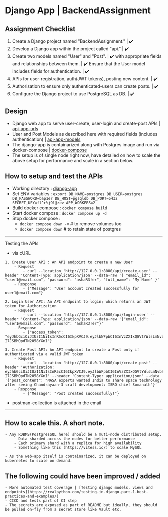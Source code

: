 # Django App | BackendAssignment


    
## Assignment Checklist 
1. Create a Django project named "BackendAssignment."                 | :heavy_check_mark: 
2. Develop a Django app within the project called "api."              | :heavy_check_mark: 
3. Create two models named "User" and "Post".                         | :heavy_check_mark: 
   with appropriate fields and relationships between them.            | :heavy_check_mark: 
   Ensure that the User model includes fields for authentication.     | :heavy_check_mark: 
4. APIs for user-registration, auth(JWT tokens), posting new content. | :heavy_check_mark: 
5. Authorisation to ensure only authenticated-users can create posts. | :heavy_check_mark: 
6. Configure the Django project to use PostgreSQL as DB.              | :heavy_check_mark: 


## Design
* Django web app to serve user-create, user-login and create-post APIs                   | [api-app-urls](BackendAssignment/api/urls.py)
* User and Post Models as described here with required fields (includes authentication)  | [api-app-models](BackendAssignment/api/models.py)
* The django-app is containarized along with Postgres image and run via docker-compose   | [docker-compose](docker-compose.yml)
* The setup is of single node right now, have detailed on how to scale the above setup for performance and scale in a section below.


## How to setup and test the APIs
* Working directory    : [django-app](.)
* Set ENV variables    : `export DB_NAME=postgres DB_USER=postgres DB_PASSWORD=bap1er DB_HOST=pgsqldb DB_PORT=5432 SECRET_KEY=fl^r%j9l@zev APP_WORKERS=2`
* Build docker compose : `docker compose build`
* Start docker compose : `docker compose up -d`
* Stop docker compose  :
    - `docker compose down -v` # to remove volumes too
    - `docker compose down` # to retain state of postgres


---

Testing the APIs 

* via cURL

```
1. Create User API : An API endpoint to create a new User
    - Request
        - curl --location 'http://127.0.0.1:8000/api/create-user' --header 'Content-Type: application/json' --data-raw '{ "email_id": "user1@email.com", "password": "ashaR3!er", "full_name": "My Name" }'
    - Response
        - {"Message": "User account created successfully for user1@email.com"}
```

```
2. Login User API: An API endpoint to login; which returns an JWT token for Authorization
    - Request
        - curl --location 'http://127.0.0.1:8000/api/login-user' --header 'Content-Type: application/json' --data-raw '{"email_id": "user1@email.com", "password": "ashaR3!er"}'
    - Response
        - {"access_token": "eyJhbGciOiJIUzI1NiIsInR5cCI6IkpXVCJ9.eyJlbWFpbCI6InVzZXIxQGVtYWlsLmNvbSJ9.cM7hr3Mm2wmzz6m7NO928Vl-I7JSBMQpdTN2058YXnI"}
```

```
3. Create Post API: An API endpoint to create a Post only if authenticated via a valid JWT token
    - Request
        - curl --location 'http://127.0.0.1:8000/api/create-post' --header 'Authorization: eyJhbGciOiJIUzI1NiIsInR5cCI6IkpXVCJ9.eyJlbWFpbCI6InVzZXIxQGVtYWlsLmNvbSJ9.cM7hr3Mm2wmzz6m7NO928Vl-I7JSBMQpdTN2058YXnI' --header 'Content-Type: application/json' --data '{"post_content": "NASA experts wanted India to share space technology after seeing Chandrayaan-3 craft development: ISRO chief Somanath"}'
    - Response
        - {"Message": "Post created successfully!"}
```

* postman-collection is attached in the email

---

## How to scale this. A short note.

    - Any RDBMS(PostgresSQL here) should be a muti-node distributed setup. 
        - Data sharded across the nodes for better performance
        - Each primary shard with a replica for high availability
        - Something like this (https://vitess.io/) to scale MySQL

    - As the web-app itself is containarized, it can be deployed on kubernetes to scale on demand.


## The following could have been improved / added
    - More automated test coverage | [Testing django models, views and endpoints](https://realpython.com/testing-in-django-part-1-best-practices-and-examples/)
    - CICD and tests part of CI step
    - The secrets are exposed as part of README but ideally, they should be pulled on-fly from a secret store like Vault etc.
